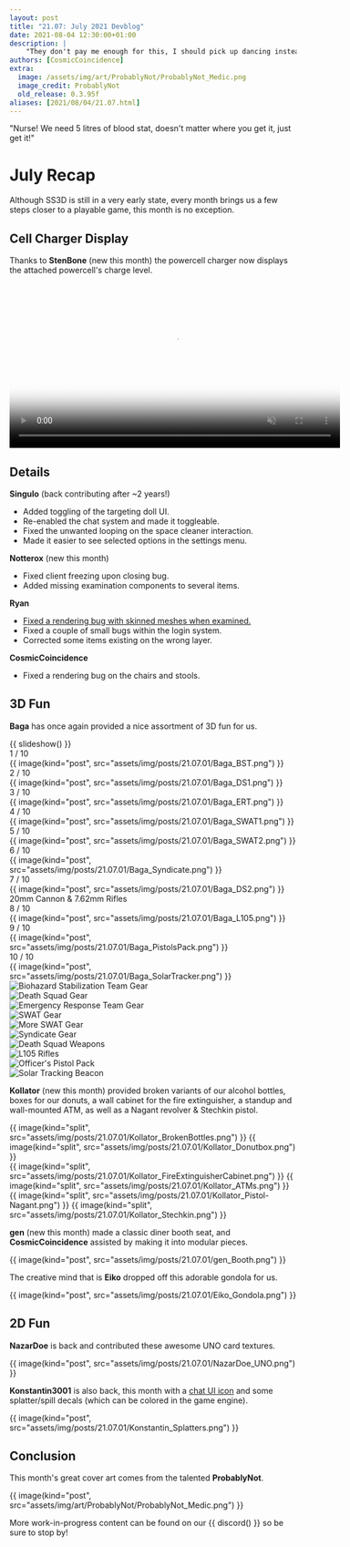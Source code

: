 ```yaml
---
layout: post
title: "21.07: July 2021 Devblog"
date: 2021-08-04 12:30:00+01:00
description: |
    "They don't pay me enough for this, I should pick up dancing instead."
authors: [CosmicCoincidence]
extra:
  image: /assets/img/art/ProbablyNot/ProbablyNot_Medic.png
  image_credit: ProbablyNot
  old_release: 0.3.95f
aliases: [2021/08/04/21.07.html]
---
```


"Nurse! We need 5 litres of blood stat, doesn't matter where you get it, just get it!"

# July Recap

Although SS3D is still in a very early state, every month brings us a few steps closer to a playable game, this month is no exception.

## Cell Charger Display

Thanks to **StenBone** (new this month) the powercell charger now displays the attached powercell's charge level.

<video controls muted poster="/assets/img/posts/21.07.01/CellCharger.png" width="580px">>
  <source src="/assets/img/posts/21.07.01/CellCharger.mp4" type="video/mp4">
</video>

## Details

**Singulo** (back contributing after ~2 years!)
- Added toggling of the targeting doll UI.
- Re-enabled the chat system and made it toggleable.
- Fixed the unwanted looping on the space cleaner interaction.
- Made it easier to see selected options in the settings menu.

**Notterox** (new this month)
- Fixed client freezing upon closing bug.
- Added missing examination components to several items.

**Ryan**
- [Fixed a rendering bug with skinned meshes when examined.](/assets/img/posts/21.07.01/SkinnedMeshBug.png)
- Fixed a couple of small bugs within the login system.
- Corrected some items existing on the wrong layer.

**CosmicCoincidence**
- Fixed a rendering bug on the chairs and stools.

## 3D Fun

**Baga** has once again provided a nice assortment of 3D fun for us.

<div class="slideshow">
  {{ slideshow() }}
  <div class="mySlides">
    <div class="slide-number">1 / 10</div>
    {{ image(kind="post", src="assets/img/posts/21.07.01/Baga_BST.png") }}
  </div>
  <div class="mySlides">
    <div class="slide-number">2 / 10</div>
    {{ image(kind="post", src="assets/img/posts/21.07.01/Baga_DS1.png") }}
  </div>
  <div class="mySlides">
    <div class="slide-number">3 / 10</div>
    {{ image(kind="post", src="assets/img/posts/21.07.01/Baga_ERT.png") }}
  </div>
  <div class="mySlides">
    <div class="slide-number">4 / 10</div>
    {{ image(kind="post", src="assets/img/posts/21.07.01/Baga_SWAT1.png") }}
  </div>
  <div class="mySlides">
    <div class="slide-number">5 / 10</div>
    {{ image(kind="post", src="assets/img/posts/21.07.01/Baga_SWAT2.png") }}
  </div>
  <div class="mySlides">
    <div class="slide-number">6 / 10</div>
    {{ image(kind="post", src="assets/img/posts/21.07.01/Baga_Syndicate.png") }}
  </div>
  <div class="mySlides">
    <div class="slide-number">7 / 10</div>
    {{ image(kind="post", src="assets/img/posts/21.07.01/Baga_DS2.png") }}
    <div id="description" class="slide-description">20mm Cannon & 7.62mm Rifles</div>
  </div>
  <div class="mySlides">
    <div class="slide-number">8 / 10</div>
    {{ image(kind="post", src="assets/img/posts/21.07.01/Baga_L105.png") }}
  </div>
  <div class="mySlides">
    <div class="slide-number">9 / 10</div>
    {{ image(kind="post", src="assets/img/posts/21.07.01/Baga_PistolsPack.png") }}
  </div>
  <div class="mySlides">
    <div class="slide-number">10 / 10</div>
    {{ image(kind="post", src="assets/img/posts/21.07.01/Baga_SolarTracker.png") }}
  </div>
  <div class="myRows">
    <div class="row">
      <div class="column">
        <img class="thumbs cursor" src="/assets/img/posts/21.07.01/Baga_BST.png" alt="Biohazard Stabilization Team Gear" onclick="currentSlide(1)">
      </div>
      <div class="column">
        <img class="thumbs cursor" src="/assets/img/posts/21.07.01/Baga_DS1.png" alt="Death Squad Gear" onclick="currentSlide(2)">
      </div>
      <div class="column">
        <img class="thumbs cursor" src="/assets/img/posts/21.07.01/Baga_ERT.png" alt="Emergency Response Team Gear" onclick="currentSlide(3)">
      </div>
      <div class="column">
        <img class="thumbs cursor" src="/assets/img/posts/21.07.01/Baga_SWAT1.png" alt="SWAT Gear" onclick="currentSlide(4)">
      </div>
      <div class="column">
        <img class="thumbs cursor" src="/assets/img/posts/21.07.01/Baga_SWAT2.png" alt="More SWAT Gear" onclick="currentSlide(5)">
      </div>
      <div class="column">
        <img class="thumbs cursor" src="/assets/img/posts/21.07.01/Baga_Syndicate.png" alt="Syndicate Gear" onclick="currentSlide(6)">
      </div>
    </div>
  </div>
  <div class="myRows">
    <div class="row">
      <div class="column">
        <img class="thumbs cursor" src="/assets/img/posts/21.07.01/Baga_DS2.png" alt="Death Squad Weapons" onclick="currentSlide(7)">
      </div>
      <div class="column">
        <img class="thumbs cursor" src="/assets/img/posts/21.07.01/Baga_L105.png" alt="L105 Rifles" onclick="currentSlide(8)">
      </div>
      <div class="column">
        <img class="thumbs cursor" src="/assets/img/posts/21.07.01/Baga_PistolsPack.png" alt="Officer's Pistol Pack" onclick="currentSlide(9)">
      </div>
      <div class="column">
        <img class="thumbs cursor" src="/assets/img/posts/21.07.01/Baga_SolarTracker.png" alt="Solar Tracking Beacon" onclick="currentSlide(10)">
      </div>
    </div>
  </div>
</div>

**Kollator** (new this month) provided broken variants of our alcohol bottles, boxes for our donuts, a wall cabinet for the fire extinguisher, a standup and wall-mounted ATM, as well as a Nagant revolver & Stechkin pistol.

<div class='horizontal-2' markdown='1'>
  {{ image(kind="split", src="assets/img/posts/21.07.01/Kollator_BrokenBottles.png") }}
  {{ image(kind="split", src="assets/img/posts/21.07.01/Kollator_Donutbox.png") }}
</div>

<div class='horizontal-2' markdown='1'>
  {{ image(kind="split", src="assets/img/posts/21.07.01/Kollator_FireExtinguisherCabinet.png") }}
  {{ image(kind="split", src="assets/img/posts/21.07.01/Kollator_ATMs.png") }}
</div>

<div class='horizontal-2' markdown='1'>
  {{ image(kind="split", src="assets/img/posts/21.07.01/Kollator_Pistol-Nagant.png") }}
  {{ image(kind="split", src="assets/img/posts/21.07.01/Kollator_Stechkin.png") }}
</div>

**gen** (new this month) made a classic diner booth seat, and **CosmicCoincidence** assisted by making it into modular pieces.

{{ image(kind="post", src="assets/img/posts/21.07.01/gen_Booth.png") }}

The creative mind that is **Eiko** dropped off this adorable gondola for us.

{{ image(kind="post", src="assets/img/posts/21.07.01/Eiko_Gondola.png") }}

## 2D Fun

**NazarDoe** is back and contributed these awesome UNO card textures.

{{ image(kind="post", src="assets/img/posts/21.07.01/NazarDoe_UNO.png") }}

**Konstantin3001** is also back, this month with a [chat UI icon](/assets/img/posts/21.07.01/Konstantin_Chat.png) and some splatter/spill decals (which can be colored in the game engine).

{{ image(kind="post", src="assets/img/posts/21.07.01/Konstantin_Splatters.png") }}

## Conclusion

This month's great cover art comes from the talented **ProbablyNot**.

{{ image(kind="post", src="assets/img/art/ProbablyNot/ProbablyNot_Medic.png") }}

More work-in-progress content can be found on our {{ discord() }} so be sure to stop by!
